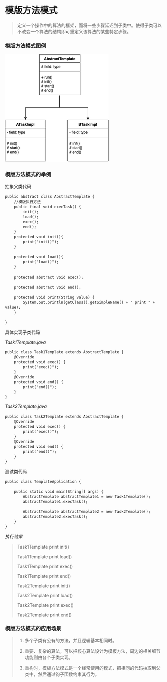 # 模版方法模式

>定义一个操作中的算法的框架，而将一些步骤延迟到子类中。使得子类可以不改变一个算法的结构即可重定义该算法的某些特定步骤。

### 模版方法模式图例

![](static/md/design-mode/模版方法模式.png)

### 模版方法模式的举例
抽象父类代码 
```
public abstract class AbstractTemplate {
    //模版执行方法
    public final void execTask() {
        init();
        load();
        exec();
        end();
    }
    protected void init(){
        print("init()");
    }

    protected void load(){
        print("load()");
    }

    protected abstract void exec();

    protected abstract void end();

    protected void print(String value) {
        System.out.println(getClass().getSimpleName() + " print " + value);
    }

}

```


具体实现子类代码

*Task1Template.java*
```
public class Task1Template extends AbstractTemplate {
    @Override
    protected void exec() {
        print("exec()");
    }
    @Override
    protected void end() {
        print("end()");
    }
}
```

*Task2Template.java*
```
public class Task2Template extends AbstractTemplate {
    @Override
    protected void exec() {
        print("exec()");
    }
    @Override
    protected void end() {
        print("end()");
    }
}

```

测试类代码 

```
public class TemplateApplication {

    public static void main(String[] args) {
        AbstractTemplate abstractTemplate1 = new Task1Template();
        abstractTemplate1.execTask();

        AbstractTemplate abstractTemplate2 = new Task2Template();
        abstractTemplate2.execTask();
    }
}
```

*执行结果*

>Task1Template print init()
>
>Task1Template print load()
>
>Task1Template print exec()
>
>Task1Template print end()
>
>Task2Template print init()
>
>Task2Template print load()
>
>Task2Template print exec()
>
>Task2Template print end()


### 模版方法模式的应用场景

>1. 多个子类有公有的方法，并且逻辑基本相同时。
>
>2. 重要、复杂的算法，可以把核心算法设计为模板方法，周边的相关细节功能则由各个子类实现。
>
>3. 重构时，模板方法模式是一个经常使用的模式，把相同的代码抽取到父类中，然后通过钩子函数约束其行为。
